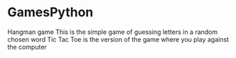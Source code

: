 # GamesPython
Hangman game
This is the simple game of guessing letters in a random chosen word
Tic Tac Toe is the version of the game where you play against the computer
